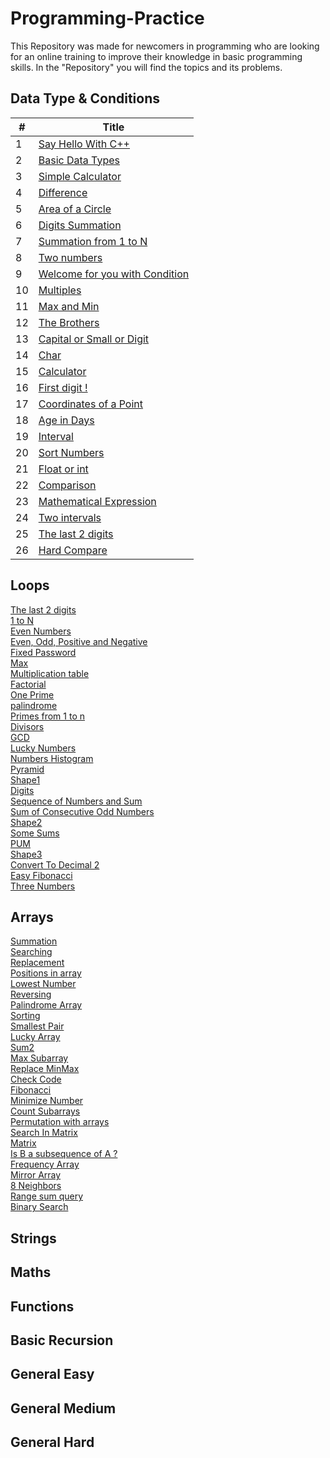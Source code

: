 # Programming-Practice

This Repository was made for newcomers in programming who are looking for an online training to improve their knowledge in basic programming skills.
In the "Repository" you will find the topics and its problems.


## Data Type & Conditions
| # | Title |
|---| ----- |
|1|[Say Hello With C++](https://codeforces.com/group/MWSDmqGsZm/contest/219158/problem/A)
|2|[Basic Data Types](https://codeforces.com/group/MWSDmqGsZm/contest/219158/problem/B)
|3|[Simple Calculator](https://codeforces.com/group/MWSDmqGsZm/contest/219158/problem/C)
|4|[Difference](https://codeforces.com/group/MWSDmqGsZm/contest/219158/problem/D)
|5|[Area of a Circle](https://codeforces.com/group/MWSDmqGsZm/contest/219158/problem/E)
|6|[Digits Summation](https://codeforces.com/group/MWSDmqGsZm/contest/219158/problem/F)
|7|[Summation from 1 to N](https://codeforces.com/group/MWSDmqGsZm/contest/219158/problem/G)
|8|[Two numbers](https://codeforces.com/group/MWSDmqGsZm/contest/219158/problem/H)
|9|[Welcome for you with Condition](https://codeforces.com/group/MWSDmqGsZm/contest/219158/problem/I)
|10|[Multiples](https://codeforces.com/group/MWSDmqGsZm/contest/219158/problem/J)
|11|[Max and Min](https://codeforces.com/group/MWSDmqGsZm/contest/219158/problem/K)
|12|[The Brothers](https://codeforces.com/group/MWSDmqGsZm/contest/219158/problem/L)
|13|[Capital or Small or Digit](https://codeforces.com/group/MWSDmqGsZm/contest/219158/problem/M)
|14|[Char](https://codeforces.com/group/MWSDmqGsZm/contest/219158/problem/N)
|15|[Calculator](https://codeforces.com/group/MWSDmqGsZm/contest/219158/problem/O)
|16|[First digit !](https://codeforces.com/group/MWSDmqGsZm/contest/219158/problem/P)
|17|[Coordinates of a Point](https://codeforces.com/group/MWSDmqGsZm/contest/219158/problem/Q)
|18|[Age in Days](https://codeforces.com/group/MWSDmqGsZm/contest/219158/problem/R)
|19|[Interval](https://codeforces.com/group/MWSDmqGsZm/contest/219158/problem/S)
|20|[Sort Numbers](https://codeforces.com/group/MWSDmqGsZm/contest/219158/problem/T)
|21|[Float or int](https://codeforces.com/group/MWSDmqGsZm/contest/219158/problem/U)
|22|[ Comparison](https://codeforces.com/group/MWSDmqGsZm/contest/219158/problem/V)
|23|[Mathematical Expression](https://codeforces.com/group/MWSDmqGsZm/contest/219158/problem/W)
|24|[Two intervals](https://codeforces.com/group/MWSDmqGsZm/contest/219158/problem/X)
|25|[The last 2 digits](https://codeforces.com/group/MWSDmqGsZm/contest/219158/problem/Y)
|26|[ Hard Compare](https://codeforces.com/group/MWSDmqGsZm/contest/219158/problem/Z)

## Loops
[The last 2 digits](https://codeforces.com/group/MWSDmqGsZm/contest/219432/problem/A) \
[1 to N](https://codeforces.com/group/MWSDmqGsZm/contest/219432/problem/B) \
[Even Numbers](https://codeforces.com/group/MWSDmqGsZm/contest/219432/problem/C) \
[Even, Odd, Positive and Negative](https://codeforces.com/group/MWSDmqGsZm/contest/219432/problem/D) \
[Fixed Password](https://codeforces.com/group/MWSDmqGsZm/contest/219432/problem/E) \
[Max](https://codeforces.com/group/MWSDmqGsZm/contest/219432/problem/E) \
[Multiplication table](https://codeforces.com/group/MWSDmqGsZm/contest/219432/problem/F) \
[Factorial](https://codeforces.com/group/MWSDmqGsZm/contest/219432/problem/G) \
[One Prime](https://codeforces.com/group/MWSDmqGsZm/contest/219432/problem/H) \
[palindrome](https://codeforces.com/group/MWSDmqGsZm/contest/219432/problem/I) \
[Primes from 1 to n](https://codeforces.com/group/MWSDmqGsZm/contest/219432/problem/J) \
[Divisors](https://codeforces.com/group/MWSDmqGsZm/contest/219432/problem/K) \
[GCD](https://codeforces.com/group/MWSDmqGsZm/contest/219432/problem/L) \
[Lucky Numbers](https://codeforces.com/group/MWSDmqGsZm/contest/219432/problem/M) \
[Numbers Histogram](https://codeforces.com/group/MWSDmqGsZm/contest/219432/problem/N) \
[Pyramid](https://codeforces.com/group/MWSDmqGsZm/contest/219432/problem/O) \
[Shape1](https://codeforces.com/group/MWSDmqGsZm/contest/219432/problem/P) \
[Digits](https://codeforces.com/group/MWSDmqGsZm/contest/219432/problem/Q) \
[Sequence of Numbers and Sum](https://codeforces.com/group/MWSDmqGsZm/contest/219432/problem/R) \
[Sum of Consecutive Odd Numbers](https://codeforces.com/group/MWSDmqGsZm/contest/219432/problem/S) \
[Shape2](https://codeforces.com/group/MWSDmqGsZm/contest/219432/problem/T) \
[Some Sums](https://codeforces.com/group/MWSDmqGsZm/contest/219432/problem/U) \
[PUM](https://codeforces.com/group/MWSDmqGsZm/contest/219432/problem/V) \
[Shape3](https://codeforces.com/group/MWSDmqGsZm/contest/219432/problem/W) \
[Convert To Decimal 2](https://codeforces.com/group/MWSDmqGsZm/contest/219432/problem/X) \
[Easy Fibonacci](https://codeforces.com/group/MWSDmqGsZm/contest/219432/problem/Y) \
[Three Numbers](https://codeforces.com/group/MWSDmqGsZm/contest/219432/problem/Z)

## Arrays
[Summation](https://codeforces.com/group/MWSDmqGsZm/contest/219774/problem/A) \
[Searching](https://codeforces.com/group/MWSDmqGsZm/contest/219774/problem/B) \
[Replacement](https://codeforces.com/group/MWSDmqGsZm/contest/219774/problem/C) \
[Positions in array](https://codeforces.com/group/MWSDmqGsZm/contest/219774/problem/D) \
[Lowest Number](https://codeforces.com/group/MWSDmqGsZm/contest/219774/problem/E) \
[Reversing](https://codeforces.com/group/MWSDmqGsZm/contest/219774/problem/F) \
[Palindrome Array](https://codeforces.com/group/MWSDmqGsZm/contest/219774/problem/G) \
[Sorting](https://codeforces.com/group/MWSDmqGsZm/contest/219774/problem/H) \
[Smallest Pair](https://codeforces.com/group/MWSDmqGsZm/contest/219774/problem/I) \
[Lucky Array](https://codeforces.com/group/MWSDmqGsZm/contest/219774/problem/J) \
[Sum2](https://codeforces.com/group/MWSDmqGsZm/contest/219774/problem/K) \
[Max Subarray](https://codeforces.com/group/MWSDmqGsZm/contest/219774/problem/L) \
[Replace MinMax](https://codeforces.com/group/MWSDmqGsZm/contest/219774/problem/M) \
[Check Code](https://codeforces.com/group/MWSDmqGsZm/contest/219774/problem/N) \
[Fibonacci](https://codeforces.com/group/MWSDmqGsZm/contest/219774/problem/O) \
[Minimize Number](https://codeforces.com/group/MWSDmqGsZm/contest/219774/problem/P) \
[Count Subarrays](https://codeforces.com/group/MWSDmqGsZm/contest/219774/problem/Q) \
[Permutation with arrays](https://codeforces.com/group/MWSDmqGsZm/contest/219774/problem/R) \
[Search In Matrix](https://codeforces.com/group/MWSDmqGsZm/contest/219774/problem/S) \
[Matrix](https://codeforces.com/group/MWSDmqGsZm/contest/219774/problem/T) \
[Is B a subsequence of A ?](https://codeforces.com/group/MWSDmqGsZm/contest/219774/problem/U) \
[Frequency Array](https://codeforces.com/group/MWSDmqGsZm/contest/219774/problem/V) \
[Mirror Array](https://codeforces.com/group/MWSDmqGsZm/contest/219774/problem/W) \
[8 Neighbors](https://codeforces.com/group/MWSDmqGsZm/contest/219774/problem/X) \
[Range sum query](https://codeforces.com/group/MWSDmqGsZm/contest/219774/problem/Y) \
[Binary Search](https://codeforces.com/group/MWSDmqGsZm/contest/219774/problem/Z)

## Strings
## Maths
## Functions
## Basic Recursion
## General Easy
## General Medium
## General Hard
